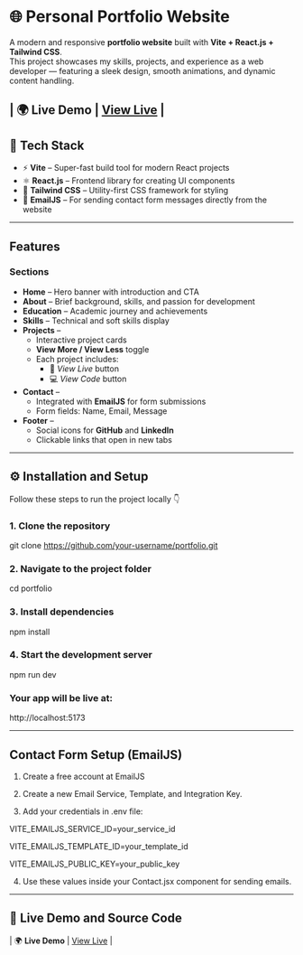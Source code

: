 # 🌐 Personal Portfolio Website

A modern and responsive **portfolio website** built with **Vite + React.js + Tailwind CSS**.  
This project showcases my skills, projects, and experience as a web developer — featuring a sleek design, smooth animations, and dynamic content handling.


| 🌍 **Live Demo**   | [View Live](https://personal-portfolio-kaif.netlify.app/) |
---

## 🚀 Tech Stack

- ⚡ **Vite** – Super-fast build tool for modern React projects  
- ⚛️ **React.js** – Frontend library for creating UI components  
- 🎨 **Tailwind CSS** – Utility-first CSS framework for styling  
- 💌 **EmailJS** – For sending contact form messages directly from the website  

---

##  Features

###  Sections
- **Home** – Hero banner with introduction and CTA  
- **About** – Brief background, skills, and passion for development  
- **Education** – Academic journey and achievements  
- **Skills** – Technical and soft skills display  
- **Projects** – 
  - Interactive project cards  
  - **View More / View Less** toggle  
  - Each project includes:
    - 🔗 *View Live* button  
    - 💻 *View Code* button  
- **Contact** – 
  - Integrated with **EmailJS** for form submissions  
  - Form fields: Name, Email, Message  
- **Footer** – 
  - Social icons for **GitHub** and **LinkedIn**  
  - Clickable links that open in new tabs  

---


## ⚙️ Installation and Setup

Follow these steps to run the project locally 👇

### 1. Clone the repository
git clone https://github.com/your-username/portfolio.git

### 2️. Navigate to the project folder
cd portfolio

### 3️. Install dependencies
npm install

### 4️. Start the development server
npm run dev

### Your app will be live at:
 http://localhost:5173
 
---

##  Contact Form Setup (EmailJS)

1. Create a free account at EmailJS

2. Create a new Email Service, Template, and Integration Key.

3. Add your credentials in .env file:

VITE_EMAILJS_SERVICE_ID=your_service_id

VITE_EMAILJS_TEMPLATE_ID=your_template_id

VITE_EMAILJS_PUBLIC_KEY=your_public_key

4. Use these values inside your Contact.jsx component for sending emails.

---

## 🔗 Live Demo and Source Code

| 🌍 **Live Demo**   | [View Live](https://personal-portfolio-kaif.netlify.app/) |



